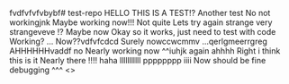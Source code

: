 fvdfvfvfvbybf# test-repo
HELLO THIS IS A TEST!?
Another test
No not workingjnk
Maybe working now!!!
Not quite
Lets try again
strange
very strangeveve
!?
Maybe now
Okay so it works, just need to test with code
Working?
...
Now??vdfvfcdcd
Surely nowccwcmmv
...qerlgmeerrgreg
AHHHHHHvaddf
no
Nearly working now
^^iuhjk
again
ahhhh
Right i think this is it
Nearly there
!!!!
haha
lllllllllll
pppppppp
iiii
Now should be fine
debugging
^^^
<>
